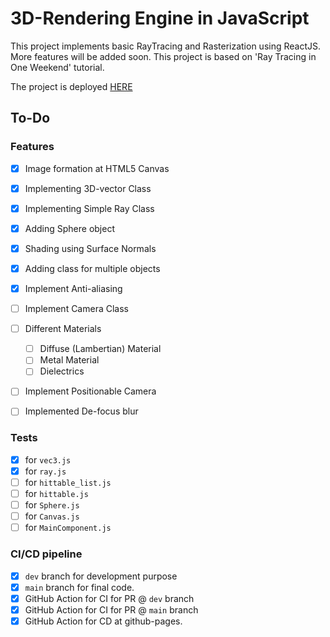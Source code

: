 # 3D-Rendering Engine in JavaScript

This project implements basic RayTracing and Rasterization using ReactJS. More features will be added soon. This project is based on 'Ray Tracing in One Weekend' tutorial.

The project is deployed [HERE](https://rajivnayanc.github.io/3D-rendering-engine-js)

## To-Do

### Features
- [X] Image formation at HTML5 Canvas
- [X] Implementing 3D-vector Class
- [X] Implementing Simple Ray Class
- [X] Adding Sphere object 
- [X] Shading using Surface Normals
- [X] Adding class for multiple objects 
- [X] Implement Anti-aliasing 
- [ ] Implement Camera Class 
- [ ] Different Materials 
  - [ ] Diffuse (Lambertian) Material
  - [ ] Metal Material
  - [ ] Dielectrics
- [ ] Implement Positionable Camera
- [ ] Implemented De-focus blur


### Tests
- [X] for `vec3.js`
- [X] for `ray.js`
- [ ] for `hittable_list.js`
- [ ] for `hittable.js`
- [ ] for `Sphere.js`
- [ ] for `Canvas.js`
- [ ] for `MainComponent.js`

### CI/CD pipeline
- [X] `dev` branch for development purpose
- [X] `main` branch for final code.
- [X] GitHub Action for CI for PR @ `dev` branch
- [X] GitHub Action for CI for PR @ `main` branch
- [X] GitHub Action for CD at github-pages.
